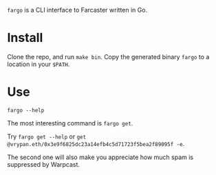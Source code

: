 `fargo` is a CLI interface to Farcaster written in Go.

# Install
Clone the repo, and run `make bin`. Copy the generated binary `fargo` to a location in your `$PATH`.

# Use

```
fargo --help
```

The most interesting command is `fargo get`. 

Try `fargo get --help` or `get @vrypan.eth/0x3e9f6825dc23a14efb4c5d71723f5bea2f89095f -e`.

The second one will also make you appreciate how much spam is suppressed by Warpcast.
